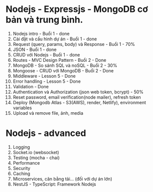# Nodejs - Expressjs - MongoDB cơ bản và trung bình.

1. Nodejs intro - Buổi 1 - done
2. Cài đặt và cấu hình dự án - Buổi 1 - done
3. Request (query, params, body) và Response - Buổi 1 - 70%
4. JSON - Buổi 1 - done
5. CRUD với Nodejs - Buổi 1 - done
6. Routes - MVC Design Pattern - Buổi 2 - Done
7. MongoDB - So sánh SQL và noSQL - Buổi 2 - 30%
8. Mongoose - CRUD với MongoDB - Buổi 2 - Done
9. Middleware - Lesson 5 - Done
10. Error handling - Lesson 5 - Done
11. Validation - Done
12. Authentication và Authorization (json web token, bcrypt) - 50%
13. Reset password, email verification(node mailer), refresh token
14. Deploy (Mongodb Atlas - S3(AWS), render, Netlify), environment variables
15. Upload và remove file, ảnh, media

# Nodejs - advanced

1. Logging
2. Socket.io (websocket)
3. Testing (mocha - chai)
4. Performance
5. Security
6. Caching
7. Microservices, cân bằng tải... (đối với dự án lớn)
8. NestJS - TypeScript: Framework Nodejs
